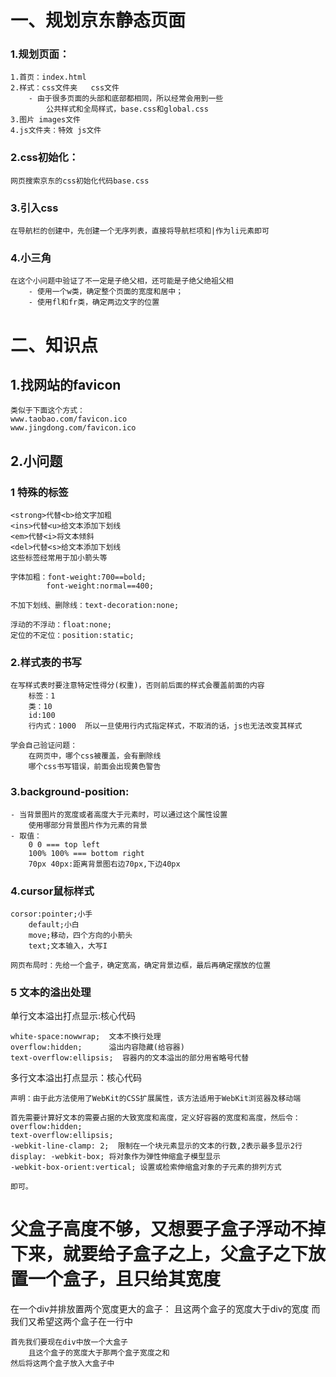# 一、规划京东静态页面
### 1.规划页面：
	1.首页：index.html
	2.样式：css文件夹   css文件  
		- 由于很多页面的头部和底部都相同，所以经常会用到一些
			公共样式和全局样式，base.css和global.css
	3.图片 images文件
	4.js文件夹：特效 js文件

### 2.css初始化：
	网页搜索京东的css初始化代码base.css			
### 3.引入css
	在导航栏的创建中，先创建一个无序列表，直接将导航栏项和|作为li元素即可

### 4.小三角
	在这个小问题中验证了不一定是子绝父相，还可能是子绝父绝祖父相
		- 使用一个w类，确定整个页面的宽度和居中；
		- 使用fl和fr类，确定两边文字的位置
# 二、知识点
## 1.找网站的favicon
	类似于下面这个方式：
	www.taobao.com/favicon.ico
	www.jingdong.com/favicon.ico
## 2.小问题
### 1 特殊的标签
	<strong>代替<b>给文字加粗
	<ins>代替<u>给文本添加下划线
	<em>代替<i>将文本倾斜
	<del>代替<s>给文本添加下划线
	这些标签经常用于加小箭头等
	
	字体加粗：font-weight:700==bold;
		    font-weight:normal==400;
		    
	不加下划线、删除线：text-decoration:none;
	
	浮动的不浮动：float:none;
	定位的不定位：position:static;
### 2.样式表的书写
	在写样式表时要注意特定性得分(权重)，否则前后面的样式会覆盖前面的内容
		标签：1
		类：10
		id:100
		行内式：1000  所以一旦使用行内式指定样式，不取消的话，js也无法改变其样式
	
	学会自己验证问题：
		在网页中，哪个css被覆盖，会有删除线
		哪个css书写错误，前面会出现黄色警告
### 3.background-position:
	- 当背景图片的宽度或者高度大于元素时，可以通过这个属性设置
		使用哪部分背景图片作为元素的背景
	- 取值：
		0 0 === top left
		100% 100% === bottom right
		70px 40px:距离背景图右边70px,下边40px
			
### 4.cursor鼠标样式
	corsor:pointer;小手
		default;小白
		move;移动，四个方向的小箭头
		text;文本输入，大写I
	
	网页布局时：先给一个盒子，确定宽高，确定背景边框，最后再确定摆放的位置
### 5 文本的溢出处理

单行文本溢出打点显示:核心代码

	white-space:nowwrap;  文本不换行处理
	overflow:hidden;      溢出内容隐藏(给容器)
	text-overflow:ellipsis;  容器内的文本溢出的部分用省略号代替

多行文本溢出打点显示：核心代码

	声明：由于此方法使用了WebKit的CSS扩展属性，该方法适用于WebKit浏览器及移动端
	
	首先需要计算好文本的需要占据的大致宽度和高度，定义好容器的宽度和高度，然后令：
	overflow:hidden;
	text-overflow:ellipsis;  
	-webkit-line-clamp: 2;  限制在一个块元素显示的文本的行数,2表示最多显示2行
	display: -webkit-box; 将对象作为弹性伸缩盒子模型显示 
	-webkit-box-orient:vertical; 设置或检索伸缩盒对象的子元素的排列方式
	
	即可。


# 父盒子高度不够，又想要子盒子浮动不掉下来，就要给子盒子之上，父盒子之下放置一个盒子，且只给其宽度
在一个div并排放置两个宽度更大的盒子：
且这两个盒子的宽度大于div的宽度
而我们又希望这两个盒子在一行中

	首先我们要现在div中放一个大盒子
		且这个盒子的宽度大于那两个盒子宽度之和
	然后将这两个盒子放入大盒子中


